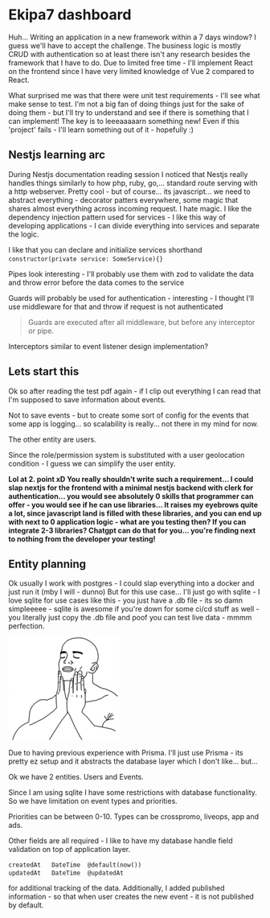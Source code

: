 # Ekipa7 dashboard

Huh... Writing an application in a new framework within a 7 days window?
I guess we'll have to accept the challenge.
The business logic is mostly CRUD with authentication so at least there isn't any research besides the framework that I have to do.
Due to limited free time - I'll implement React on the frontend since I have very limited knowledge of Vue 2 compared to React.

What surprised me was that there were unit test requirements - I'll see what make sense to test.
I'm not a big fan of doing things just for the sake of doing them - but I'll try to understand and see if there is something that I can implement! The key is to leeeaaaaarn something new!
Even if this 'project' fails - I'll learn something out of it - hopefully :)

## Nestjs learning arc

During Nestjs documentation reading session I noticed that Nestjs really handles things similarly to how php, ruby, go,... standard route serving with a http webserver.
Pretty cool - but of course... its javascript... we need to abstract everything - decorator patters everywhere, some magic that shares almost everything across incoming request. I hate magic.
I like the dependency injection pattern used for services - I like this way of developing applications - I can divide everything into services and separate the logic.

I like that you can declare and initialize services shorthand `constructor(private service: SomeService){}`

Pipes look interesting - I'll probably use them with zod to validate the data and throw error before the data comes to the service

Guards will probably be used for authentication - interesting - I thought I'll use middleware for that and throw if request is not authenticated

> Guards are executed after all middleware, but before any interceptor or pipe.

Interceptors similar to event listener design implementation?

## Lets start this

Ok so after reading the test pdf again - if I clip out everything I can read that I'm supposed to save information about events.

Not to save events - but to create some sort of config for the events that some app is logging... so scalability is really... not there in my mind for now.

The other entity are users.

Since the role/permission system is substituted with a user geolocation condition - I guess we can simplify the user entity.

**Lol at 2. point xD You really shouldn't write such a requirement... I could slap nextjs for the frontend with a minimal nestjs backend with clerk for authentication... you would see absolutely 0 skills that programmer can offer - you would see if he can use libraries... It raises my eyebrows quite a lot, since javascript land is filled with these libraries, and you can end up with next to 0 application logic - what are you testing then? If you can integrate 2-3 libraries? Chatgpt can do that for you... you're finding next to nothing from the developer your testing!**


## Entity planning

Ok usually I work with postgres - I could slap everything into a docker and just run it (mby I will - dunno)
But for this use case... I'll just go with sqlite - I love sqlite for use cases like this - you just have a .db file - its so damn simpleeeee - sqlite is awesome if you're down for some ci/cd stuff as well - you literally just copy the .db file and poof you can test live data - mmmm perfection.

![feel-good.png](assets/feel-good.png)

Due to having previous experience with Prisma. I'll just use Prisma - its pretty ez setup and it abstracts the database layer which I don't like... but...


Ok we have 2 entities.
Users and Events.

Since I am using sqlite I have some restrictions with database functionality. So we have limitation on event types and priorities.

Priorities can be between 0-10.
Types can be crosspromo, liveops, app and ads.

Other fields are all required - I like to have my database handle field validation on top of application layer.

```sqlite
createdAt   DateTime  @default(now())
updatedAt   DateTime  @updatedAt
```

for additional tracking of the data.
Additionally, I added published information - so that when user creates the new event - it is not published by default.


